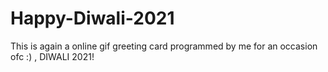 # Happy-Diwali-2021
This is again a online gif greeting card programmed by me for an occasion ofc :) , DIWALI 2021!
